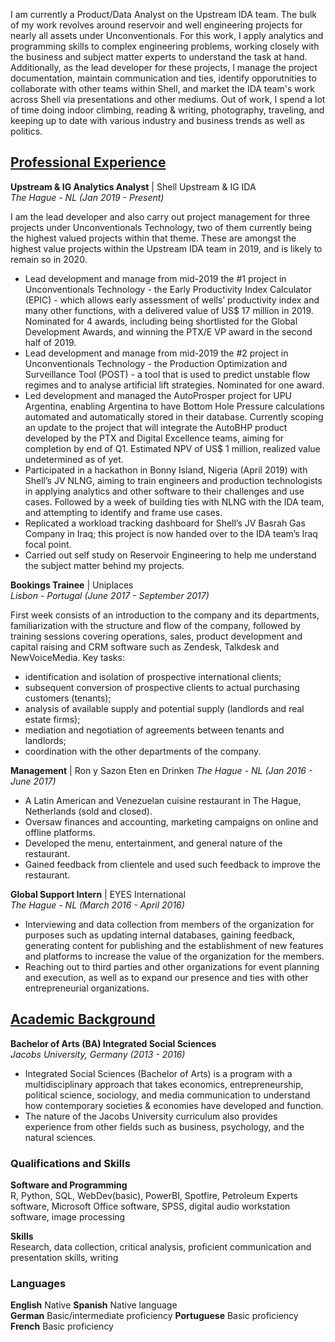 I am currently a Product/Data Analyst on the Upstream IDA team. The bulk of my work revolves around reservoir and well engineering projects for nearly all assets under Unconventionals. For this work, I apply analytics and programming skills to complex engineering problems, working closely with the business and subject matter experts to understand the task at hand. Additionally, as the lead developer for these projects, I manage the project documentation, maintain communication and ties, identify opporutnities to collaborate with other teams within Shell, and market the IDA team's work across Shell via presentations and other mediums.
Out of work, I spend a lot of time doing indoor climbing, reading & writing, photography, traveling, and keeping up to date with various industry and business trends as well as politics.

[comment]: #
[comment]: # 

## [Professional Experience](https://www.linkedin.com/in/josephisai/)
__Upstream & IG Analytics Analyst__ | Shell Upstream & IG IDA  
 _The Hague - NL (Jan 2019 - Present)_

I am the lead developer and also carry out project management for three projects under Unconventionals Technology, two of them currently being the highest valued projects within that theme. These are amongst the highest value projects within the Upstream IDA team in 2019, and is likely to remain so in 2020.
- Lead development and manage from mid-2019 the #1 project in Unconventionals Technology - the Early Productivity Index Calculator (EPIC) - which allows early assessment of wells’ productivity index and many other functions, with a delivered value of US$ 17 million in 2019. Nominated for 4 awards, including being shortlisted for the Global Development Awards, and winning the PTX/E VP award in the second half of 2019.
- Lead development and manage from mid-2019 the #2 project in Unconventionals Technology - the Production Optimization and Surveillance Tool (POST) - a tool that is used to predict unstable flow regimes and to analyse artificial lift strategies. Nominated for one award.
- Led development and managed the AutoProsper project for UPU Argentina, enabling Argentina to have Bottom Hole Pressure calculations automated and automatically stored in their database. Currently scoping an update to the project that will integrate the AutoBHP product developed by the PTX and Digital Excellence teams, aiming for completion by end of Q1. Estimated NPV of US$ 1 million, realized value undetermined as of yet.
- Participated in a hackathon in Bonny Island, Nigeria (April 2019) with Shell’s JV NLNG, aiming to train engineers and production technologists in applying analytics and other software to their challenges and use cases. Followed by a week of building ties with NLNG with the IDA team, and attempting to identify and frame use cases.
- Replicated a workload tracking dashboard for Shell’s JV Basrah Gas Company in Iraq; this project is now handed over to the IDA team’s Iraq focal point.
- Carried out self study on Reservoir Engineering to help me understand the subject matter behind my projects.


__Bookings Trainee__ | Uniplaces  
_Lisbon - Portugal  (June 2017 - September 2017)_

First week consists of an introduction to the company and its departments, familiarization with the structure and flow of the company, followed by training sessions covering operations, sales, product development and capital raising and CRM software such as
Zendesk, Talkdesk and NewVoiceMedia. Key tasks:
- identification and isolation of prospective international clients;
- subsequent conversion of prospective clients to actual purchasing customers (tenants);
- analysis of available supply and potential supply (landlords and real estate firms);
- mediation and negotiation of agreements between tenants and landlords;
- coordination with the other departments of the company.

[comment]: # 
[comment]: # 


__Management__ | Ron y Sazon Eten en Drinken 
_The Hague - NL (Jan 2016 - June 2017)_

- A Latin American and Venezuelan cuisine restaurant in The Hague, Netherlands (sold and closed).
- Oversaw finances and accounting, marketing campaigns on online and offline platforms.
- Developed the menu, entertainment, and general nature of the restaurant.
- Gained feedback from clientele and used such feedback to improve the restaurant.

__Global Support Intern__ | EYES International  
_The Hague - NL (March 2016 - April 2016)_

- Interviewing and data collection from members of the organization for purposes such as updating internal databases, gaining feedback, generating content for publishing and the establishment of new features and platforms to increase the value of the organization for the members.
- Reaching out to third parties and other organizations for event planning and execution, as well as to expand our presence and ties with other entrepreneurial organizations.

[comment]: # 


## [Academic Background](https://www.linkedin.com/in/josephisai/)
__Bachelor of Arts (BA) Integrated Social Sciences__  
_Jacobs University, Germany (2013 - 2016)_  
- Integrated Social Sciences (Bachelor of Arts) is a program with a multidisciplinary approach that takes economics, entrepreneurship, political science, sociology, and media communication to understand how contemporary societies & economies have developed and function. 
- The nature of the Jacobs University curriculum also provides experience from other fields such as business, psychology, and the natural sciences.



### Qualifications and Skills
**Software and Programming**  
R, Python, SQL, WebDev(basic), PowerBI, Spotfire, Petroleum Experts software, Microsoft Office software, SPSS, digital audio workstation software, image processing

**Skills**  
Research, data collection, critical analysis, proficient communication and presentation skills, writing

### Languages
**English** Native
**Spanish** Native language  
**German** Basic/intermediate proficiency
**Portuguese** Basic proficiency
**French** Basic proficiency
